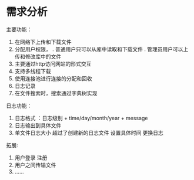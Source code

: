 # 需求分析

主要功能：

1. 在网络下上传和下载文件
2. 分配用户权限， . 普通用户只可以从库中读取和下载文件 .
   管理员用户可以上传和修改库中的文件
3. 主要通过http访问网站的形式交互
4. 支持多线程下载
5. 使用连接池进行连接的分配和回收
6. 日志记录
7. 在文件搜索时，搜索通过字典树实现

日志功能：

1. 日志格式 ：日志级别 + time/day/month/year + message
2. 日志输出到具体文件
3. 单文件日志大小 超过了创建新的日志文件 设置具体时间 更换日志

拓展:

1. 用户登录 注册
2. 用户之间传输文件
3. ......
